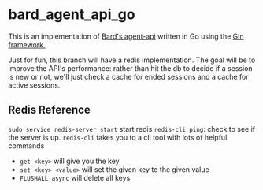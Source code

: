 # bard_agent_api_go

This is an implementation of [Bard's agent-api](https://github.com/bard-rr/agent-api) written in Go using the [Gin framework.](https://gin-gonic.com/)

Just for fun, this branch will have a redis implementation. The goal will be to improve the API's performance: rather than hit the db to decide if a session is new or not, we'll just check a cache for ended sessions and a cache for active sessions.

## Redis Reference

`sudo service redis-server start` start redis
`redis-cli ping`: check to see if the server is up.
`redis-cli` takes you to a cli tool with lots of helpful commands

- `get <key>` will give you the key
- `set <key> <value>` will set the given key to the given value
- `FLUSHALL async` will delete all keys
